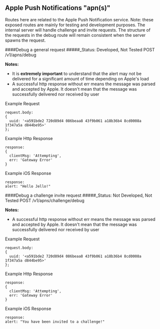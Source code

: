 
Apple Push Notifications "apn(s)"
----------------------
Routes here are related to the Apple Push Notification service.
Note: these exposed routes are mainly for testing and development purposes. The internal server
will handle challenge and invite requests. The structure of the requests in the debug route will
remain consistent when the server spawns the request.

####Debug a general request
#####_Status: Developed, Not Tested
POST /v1/apns/debug

**Notes:**
- It is **extremely important** to understand that the alert may not be delivered for a significant
  amount of time depending on Apple's load
- A successful http response without err means the message was parsed and accepted
  by Apple. It doesn't mean that the message was successfully delivered nor received by user

Example Request
```
request.body:
{
  uuid: '<a591bde2 720d89d4 086beaa8 43f9b061 a18b36b4 8cd0008a 1f347a5a d844be95>'
};
```
Example Http Response
```
response:
{ 
  clientMsg: 'Attempting',
  err: 'Gateway Error'
}
```
Example iOS Response
```
response:
alert: "Hello Jello!"
```

####Debug a challenge invite request
#####_Status: Not Developed, Not Tested
POST /v1/apns/challenge/debug

**Notes:**
- A successful http response without err means the message was parsed and accepted
  by Apple. It doesn't mean that the message was successfully delivered nor received by user

Example Request
```
request.body:
{
  uuid: '<a591bde2 720d89d4 086beaa8 43f9b061 a18b36b4 8cd0008a 1f347a5a d844be95>'
};
```
Example Http Response
```
response:
{ 
  clientMsg: 'Attempting',
  err: 'Gateway Error'
}
```
Example iOS Response
```
response:
alert: "You have been invited to a challenge!"
```

